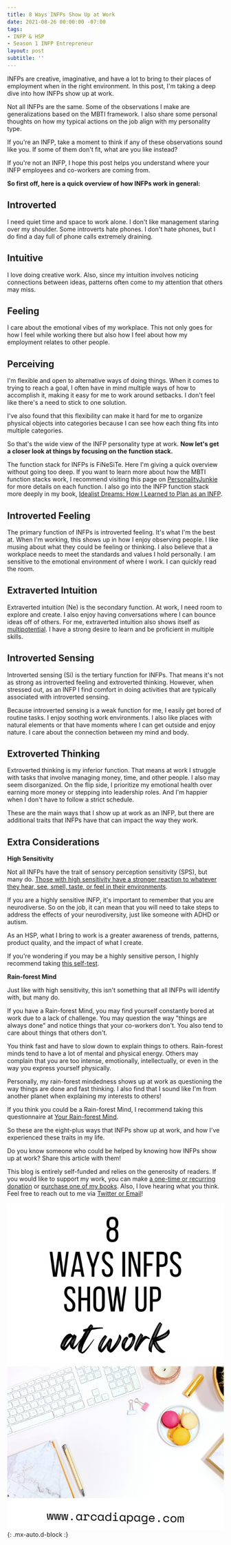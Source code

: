```yaml
---
title: 8 Ways INFPs Show Up at Work
date: 2021-08-26 00:00:00 -07:00
tags:
- INFP & HSP
- Season 1 INFP Entrepreneur
layout: post
subtitle: ''
---
```


INFPs are creative, imaginative, and have a lot to bring to their places of employment when in the right environment. In this post, I'm taking a deep dive into how INFPs show up at work.

Not all INFPs are the same. Some of the observations I make are generalizations based on the MBTI framework. I also share some personal thoughts on how my typical actions on the job align with my personality type.

If you're an INFP, take a moment to think if any of these observations sound like you. If some of them don't fit, what are you like instead?

If you're not an INFP, I hope this post helps you understand where your INFP employees and co-workers are coming from.

**So first off, here is a quick overview of how INFPs work in general:**

## Introverted

I need quiet time and space to work alone. I don't like management staring over my shoulder. Some introverts hate phones. I don't hate phones, but I do find a day full of phone calls extremely draining.

## Intuitive

I love doing creative work. Also, since my intuition involves noticing connections between ideas, patterns often come to my attention that others may miss.

## Feeling

I care about the emotional vibes of my workplace. This not only goes for how I feel while working there but also how I feel about how my employment relates to other people.

## Perceiving

I'm flexible and open to alternative ways of doing things. When it comes to trying to reach a goal, I often have in mind multiple ways of how to accomplish it, making it easy for me to work around setbacks. I don't feel like there's a need to stick to one solution.

I've also found that this flexibility can make it hard for me to organize physical objects into categories because I can see how each thing fits into multiple categories.

So that's the wide view of the INFP personality type at work. **Now let's get a closer look at things by focusing on the function stack.**

The function stack for INFPs is FiNeSiTe. Here I'm giving a quick overview without going too deep. If you want to learn more about how the MBTI function stacks work, I recommend visiting this page on [PersonalityJunkie](https://personalityjunkie.com/myers-briggs-functions-inferior-function/) for more details on each function. I also go into the INFP function stack more deeply in my book, [Idealist Dreams: How I Learned to Plan as an INFP](https://payhip.com/b/KrBh).

## Introverted Feeling

The primary function of INFPs is introverted feeling. It's what I'm the best at. When I'm working, this shows up in how I enjoy observing people. I like musing about what they could be feeling or thinking. I also believe that a workplace needs to meet the standards and values I hold personally. I am sensitive to the emotional environment of where I work. I can quickly read the room.

## Extraverted Intuition

Extraverted intuition (Ne) is the secondary function. At work, I need room to explore and create. I also enjoy having conversations where I can bounce ideas off of others. For me, extraverted intuition also shows itself as [multipotential](https://arcadiapage.com/2020-07-02-reducing-polymath-and-multipotentialite-project-overload/). I have a strong desire to learn and be proficient in multiple skills.

## Introverted Sensing

Introverted sensing (Si) is the tertiary function for INFPs. That means it's not as strong as introverted feeling and extroverted thinking. However, when stressed out, as an INFP I find comfort in doing activities that are typically associated with introverted sensing.

Because introverted sensing is a weak function for me, I easily get bored of routine tasks. I enjoy soothing work environments. I also like places with natural elements or that have moments where I can get outside and enjoy nature. I care about the connection between my mind and body.

## Extroverted Thinking

Extroverted thinking is my inferior function. That means at work I struggle with tasks that involve managing money, time, and other people. I also may seem disorganized. On the flip side, I prioritize my emotional health over earning more money or stepping into leadership roles. And I'm happier when I don't have to follow a strict schedule.

These are the main ways that I show up at work as an INFP, but there are additional traits that INFPs have that can impact the way they work.

## Extra Considerations

**High Sensitivity**

Not all INFPs have the trait of sensory perception sensitivity (SPS), but many do. [Those with high sensitivity have a stronger reaction to whatever they hear, see, smell, taste, or feel in their environments](https://arcadiapage.com/2020-09-30-7-ways-to-balance-high-sensitivity-with-productivity/).

If you are a highly sensitive INFP, it's important to remember that you are neurodiverse. So on the job, it can mean that you will need to take steps to address the effects of your neurodiversity, just like someone with ADHD or autism.

As an HSP, what I bring to work is a greater awareness of trends, patterns, product quality, and the impact of what I create.

If you're wondering if you may be a highly sensitive person, I highly recommend taking [this self-test](https://hsperson.com/test/highly-sensitive-test/).

**Rain-forest Mind**

Just like with high sensitivity, this isn't something that all INFPs will identify with, but many do.

If you have a Rain-forest Mind, you may find yourself constantly bored at work due to a lack of challenge. You may question the way "things are always done" and notice things that your co-workers don't. You also tend to care about things that others don't.

You think fast and have to slow down to explain things to others. Rain-forest minds tend to have a lot of mental and physical energy. Others may complain that you are too intense,  emotionally, intellectually, or even in the way you express yourself physically.

Personally, my rain-forest mindedness shows up at work as questioning the way things are done and fast thinking. I also find that I sound like I'm from another planet when explaining my interests to others!

If you think you could be a Rain-forest Mind, I recommend taking this questionnaire at [Your Rain-forest Mind](https://rainforestmind.wordpress.com/the-quiz/).

So these are the eight-plus ways that INFPs show up at work, and how I've experienced these traits in my life.

Do you know someone who could be helped by knowing how INFPs show up at work? Share this article with them!

This blog is entirely self-funded and relies on the generosity of readers. If you would like to support my work, you can make [a one-time or recurring donation](https://www.buymeacoffee.com/arcadiapage) or [purchase one of my books](https://arcadiapage.com/books/). Also, I love hearing what you think. Feel free to reach out to me via [Twitter or Email](https://arcadiapage.com/talk/)!

![](/uploads/infp-at-work.png "8 Ways INFPs Show Up at Work"){: .mx-auto.d-block :}
